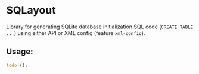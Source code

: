 # SQLayout

Library for generating SQLite database initialization SQL code (`CREATE TABLE ...`) using either API or XML config (feature `xml-config`).

## Usage:
```rust
todo!();
```
